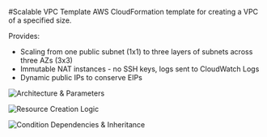 #Scalable VPC Template
AWS CloudFormation template for creating a VPC of a specified size.

Provides:
* Scaling from one public subnet (1x1) to three layers of subnets across three AZs (3x3)
* Immutable NAT instances - no SSH keys, logs sent to CloudWatch Logs
* Dynamic public IPs to conserve EIPs

![Architecture & Parameters](https://raw.githubusercontent.com/twenny/ScalablVPC/master/images/parameters.png "Architectures & Parameters")

![Resource Creation Logic](https://raw.githubusercontent.com/twenny/ScalableVPC/master/images/creation_logic.png "Resource Creation Logic")

![Condition Dependencies & Inheritance](https://raw.githubusercontent.com/twenny/ScalableVPC/master/images/conditions.png "Condition Dependencies & Inheritance")
